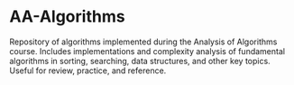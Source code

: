 # AA-Algorithms
Repository of algorithms implemented during the Analysis of Algorithms course. Includes implementations and complexity analysis of fundamental algorithms in sorting, searching, data structures, and other key topics. Useful for review, practice, and reference.
